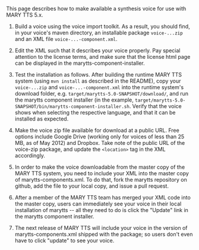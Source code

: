 This page describes how to make available a synthesis voice for use with MARY TTS 5.x.

1. Build a voice using the voice import toolkit. As a result, you should find, in your voice's maven directory, an installable package `voice-...zip` and an XML file `voice-...-component.xml`.

2. Edit the XML such that it describes your voice properly. Pay special attention to the license terms, and make sure that the license html page can be displayed in the marytts-component-installer.

3. Test the installation as follows. After building the runtime MARY TTS system (using `mvn install` as described in the README), copy your `voice-...zip` and `voice-...-component.xml` into the runtime system's download folder, e.g. `target/marytts-5.0-SNAPSHOT/download/`, and run the marytts component installer (in the example, `target/marytts-5.0-SNAPSHOT/bin/marytts-component-installer.sh`. Verify that the voice shows when selecting the respective language, and that it can be installed as expected.

4. Make the voice zip file available for download at a public URL. Free options include Google Drive (working only for voices of less than 25 MB, as of May 2012) and Dropbox. Take note of the public URL of the voice-zip package, and update the `<location>` tag in the XML accordingly.

5. In order to make the voice downloadable from the master copy of the MARY TTS system, you need to include your XML into the master copy of marytts-components.xml. To do that, fork the marytts repository on github, add the file to your local copy, and issue a pull request.

6. After a member of the MARY TTS team has merged your XML code into the master copy, users can immediately see your voice in their local installation of marytts -- all they need to do is click the "Update" link in the marytts component installer. 

7. The next release of MARY TTS will include your voice in the version of marytts-components.xml shipped with the package; so users don't even have to click "update" to see your voice.